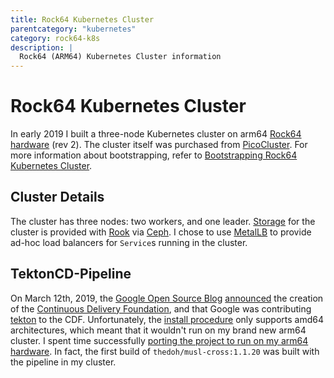 ```yaml
---
title: Rock64 Kubernetes Cluster
parentcategory: "kubernetes"
category: rock64-k8s
description: |
  Rock64 (ARM64) Kubernetes Cluster information
---
```


# Rock64 Kubernetes Cluster

In early 2019 I built a three-node Kubernetes cluster on arm64 [Rock64 hardware](https://www.pine64.org/devices/single-board-computers/rock64/) (rev 2). The cluster itself was purchased from [PicoCluster](https://www.picocluster.com/collections/pico-3/products/pico-3-rock64). For more information about bootstrapping, refer to [Bootstrapping Rock64 Kubernetes Cluster](./bootstrap.html).

## Cluster Details

The cluster has three nodes: two workers, and one leader. [Storage](./bootstrap.html#persistent-storage) for the cluster is provided with [Rook](https://rook.io/) via [Ceph](https://ceph.com). I chose to use [MetalLB](https://metallb.universe.tf/) to provide ad-hoc load balancers for `Service`s running in the cluster.

## TektonCD-Pipeline

On March 12th, 2019, the [Google Open Source Blog](https://opensource.googleblog.com) [announced](https://opensource.googleblog.com/2019/03/introducing-continuous-delivery-foundation.html) the creation of the [Continuous Delivery Foundation](http://cd.foundation/), and that Google was contributing [tekton](https://github.com/tektoncd) to the CDF. Unfortunately, the [install procedure](https://github.com/tektoncd/pipeline/blob/c4168da54b7139913567ac0a473fee3316eb0487/docs/install.md) only supports amd64 architectures, which meant that it wouldn't run on my brand new arm64 cluster. I spent time successfully [porting the project to run on my arm64 hardware](./tektoncd-pipeline.html). In fact, the first build of `thedoh/musl-cross:1.1.20` was built with the pipeline in my cluster.

